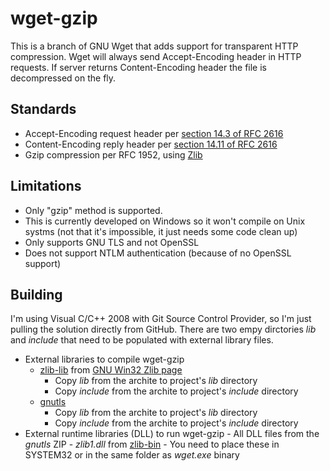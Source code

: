 # wget-gzip

This is a branch of GNU Wget that adds support for transparent HTTP compression. Wget will always send Accept-Encoding header in HTTP requests. If server returns Content-Encoding header the file is decompressed on the fly. 

## Standards

* Accept-Encoding request header per [section 14.3 of RFC 2616](http://www.w3.org/Protocols/rfc2616/rfc2616-sec14.html#sec14.3)
* Content-Encoding reply header per [section 14.11 of RFC 2616](http://www.w3.org/Protocols/rfc2616/rfc2616-sec14.html#sec14.11)
* Gzip compression per RFC 1952, using [Zlib](http://zlib.net/)

## Limitations

* Only "gzip" method is supported. 
* This is currently developed on Windows so it won't compile on Unix systms (not that it's impossible, it just needs some code clean up)
* Only supports GNU TLS and not OpenSSL
* Does not support NTLM authentication (because of no OpenSSL support)

## Building

I'm using Visual C/C++ 2008 with Git Source Control Provider, so I'm just pulling the solution directly from GitHub. There are two empy dirctories _lib_ and _include_ that need to be populated with external library files.

* External libraries to compile wget-gzip
	- [zlib-lib](http://gnuwin32.sourceforge.net/downlinks/zlib-lib-zip.php) from [GNU Win32 Zlib page](http://gnuwin32.sourceforge.net/packages/zlib.htm)
		- Copy _lib_ from the archite to project's _lib_ directory
		- Copy _include_ from the archite to project's _include_ directory
	- [gnutls](http://homes.esat.kuleuven.be/~nikos/gnutls-win32/)
		- Copy _lib_ from the archite to project's _lib_ directory
		- Copy _include_ from the archite to project's _include_ directory
* External runtime libraries (DLL) to run wget-gzip
		- All DLL files from the _gnutls_ ZIP
		- _zlib1.dll_ from [zlib-bin](http://gnuwin32.sourceforge.net/downlinks/zlib-bin-zip.php)
		- You need to place these in SYSTEM32 or in the same folder as _wget.exe_ binary
